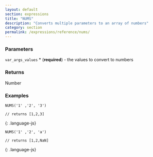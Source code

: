```yaml
---
layout: default
section: expressions
title: "NUMS"
description: "Converts multiple parameters to an array of numbers"
category: section
permalink: /expressions/reference/nums/
---
```


### Parameters

`var_args_values` * (__required__) - the values to convert to numbers

### Returns

Number

### Examples

~~~
NUMS('1' ,'2', '3')

// returns [1,2,3]
~~~
{: .language-js}


~~~
NUMS('1' ,'2', 'a')

// returns [1,2,NaN]
~~~
{: .language-js}